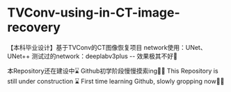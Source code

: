 # TVConv-using-in-CT-image-recovery
【本科毕业设计】基于TVConv的CT图像恢复项目
network使用：UNet、UNet++
测试过的network：deeplabv3plus  --  效果极其不好🥀

本Repository还在建设中⌛️  Github初学阶段慢慢摸索ing😵‍💫
This Repository is still under construction ⌛️
First time learning Github, slowly gropping now😵‍💫
